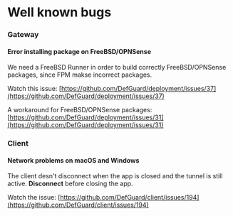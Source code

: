 # Well known bugs

### Gateway

#### Error installing package on FreeBSD/OPNSense

We need a FreeBSD Runner in order to build correctly FreeBSD/OPNSense packages, since FPM makse incorrect packages.

Watch this issue: [https://github.com/DefGuard/deployment/issues/37](https://github.com/DefGuard/deployment/issues/37)

A workaround for FreeBSD/OPNSense packages: [https://github.com/DefGuard/deployment/issues/31](https://github.com/DefGuard/deployment/issues/31)

### Client

#### Network problems on macOS and Windows

The client desn't disconnect when the app is closed and the tunnel is still active. **Disconnect** before closing the app.

Watch the issue: [https://github.com/DefGuard/client/issues/194](https://github.com/DefGuard/client/issues/194)
